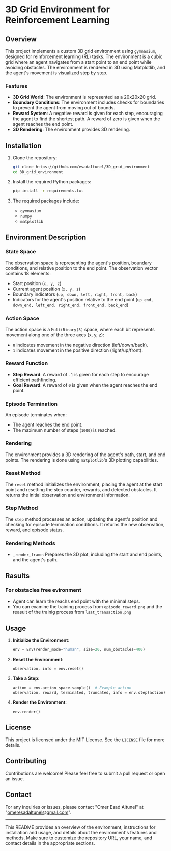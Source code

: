 # 3D Grid Environment for Reinforcement Learning

## Overview

This project implements a custom 3D grid environment using `gymnasium`, designed for reinforcement learning (RL) tasks. The environment is a cubic grid where an agent navigates from a start point to an end point while avoiding obstacles. The environment is rendered in 3D using Matplotlib, and the agent's movement is visualized step by step.

### Features

- **3D Grid World**: The environment is represented as a 20x20x20 grid.
- **Boundary Conditions**: The environment includes checks for boundaries to prevent the agent from moving out of bounds.
- **Reward System**: A negative reward is given for each step, encouraging the agent to find the shortest path. A reward of zero is given when the agent reaches the end point.
- **3D Rendering**: The environment provides 3D rendering.

## Installation

1. Clone the repository:
   ```bash
   git clone https://github.com/esadaltunel/3D_grid_environment
   cd 3D_grid_environment
   ```

2. Install the required Python packages:
   ```bash
   pip install -r requirements.txt
   ```

3. The required packages include:
   - `gymnasium`
   - `numpy`
   - `matplotlib`

## Environment Description

### State Space

The observation space is representing the agent's position, boundary conditions, and relative position to the end point. The observation vector contains 18 elements:
- Start position (`x, y, z`)
- Current agent position (`x, y, z`)
- Boundary indicators (`up, down, left, right, front, back`)
- Indicators for the agent's position relative to the end point (`up_end, down_end, left_end, right_end, front_end, back_end`)

### Action Space

The action space is a `MultiBinary(3)` space, where each bit represents movement along one of the three axes (x, y, z):
- `0` indicates movement in the negative direction (left/down/back).
- `1` indicates movement in the positive direction (right/up/front).

### Reward Function

- **Step Reward**: A reward of `-1` is given for each step to encourage efficient pathfinding.
- **Goal Reward**: A reward of `0` is given when the agent reaches the end point.

### Episode Termination

An episode terminates when:
- The agent reaches the end point.
- The maximum number of steps (`1000`) is reached.

### Rendering

The environment provides a 3D rendering of the agent's path, start, and end points. The rendering is done using `matplotlib`'s 3D plotting capabilities.

### Reset Method

The `reset` method initializes the environment, placing the agent at the start point and resetting the step counter, rewards, and detected obstacles. It returns the initial observation and environment information.

### Step Method

The `step` method processes an action, updating the agent's position and checking for episode termination conditions. It returns the new observation, reward, and episode status.

### Rendering Methods

- `_render_frame`: Prepares the 3D plot, including the start and end points, and the agent's path.

## Rasults 

### For obstacles free evironment
- Agent can learn the reachs end point with the minimal steps.
- You can examine the training process from `episode_reward.png` and the reasult of the trainig process from `lsat_transaction.png`

## Usage

1. **Initialize the Environment**:
   ```python
   env = Env(render_mode="human", size=20, num_obstacles=400)
   ```

2. **Reset the Environment**:
   ```python
   observation, info = env.reset()
   ```

3. **Take a Step**:
   ```python
   action = env.action_space.sample()  # Example action
   observation, reward, terminated, truncated, info = env.step(action)
   ```

4. **Render the Environment**:
   ```python
   env.render()
   ```

## License

This project is licensed under the MIT License. See the `LICENSE` file for more details.


## Contributing

Contributions are welcome! Please feel free to submit a pull request or open an issue.

## Contact

For any inquiries or issues, please contact "Omer Esad Altunel" at "omeresadaltunel@gmail.com".

---

This README provides an overview of the environment, instructions for installation and usage, and details about the environment's features and methods. Make sure to customize the repository URL, your name, and contact details in the appropriate sections.
